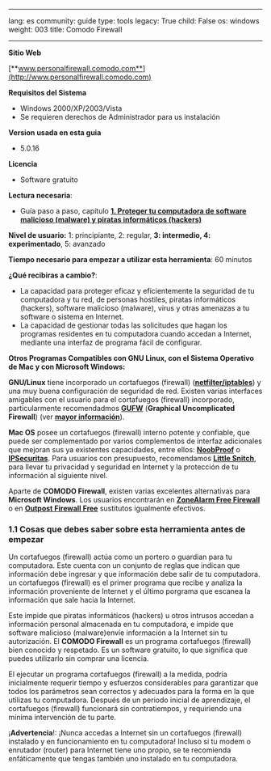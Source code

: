 

---

lang: es
community: guide
type: tools
legacy: True
child: False
os: windows
weight: 003
title: Comodo Firewall

---

**Sitio Web**

[**www.personalfirewall.comodo.com**](http://www.personalfirewall.comodo.com)

**Requisitos del Sistema**

- Windows 2000/XP/2003/Vista
- Se requieren derechos de Administrador para us instalación

**Version usada en esta guia**

- 5.0.16

**Licencia** 

- Software gratuito 

**Lectura necesaria**: 

- Guía paso a paso, capítulo [**1. Proteger tu computadora de software malicioso (malware) y piratas informáticos (hackers)**](/es/chapter-1)

**Nivel de usuario:** 1: principiante, 2: regular, **3: intermedio, 4: experimentado**, 5: avanzado

**Tiempo necesario para empezar a utilizar esta herramienta**: 60 minutos 

**¿Qué recibiras a cambio?**: 

- La capacidad para proteger eficaz y eficientemente la seguridad de tu computadora y tu red, de personas hostiles, piratas informáticos (hackers), software malicioso (malware), virus y otras amenazas a tu software o sistema en Internet. 
- La capacidad de gestionar todas las solicitudes que hagan los programas residentes en tu computadora cuando accedan a Internet, mediante una interfaz de programa fácil de configurar.

**Otros Programas Compatibles con GNU Linux, con el Sistema Operativo de Mac y con Microsoft Windows:**

**GNU/Linux** tiene incorporado un cortafuegos (firewall) ([**netfilter/iptables**](http://www.netfilter.org/)) y una muy buena configuración de seguridad de red. Existen varias interfaces amigables con el usuario para el cortafuegos (firewall) incorporado, particularmente recomendadmos [**GUFW**](https://help.ubuntu.com/community/Gufw) (**Graphical Uncomplicated Firewall**) (ver [**mayor información**](http://blog.bodhizazen.net/linux/firewall-ubuntu-gufw/)).

**Mac OS** posee un cortafuegos (firewall) interno potente y confiable, que puede ser complementado por varios complementos de interfaz adicionales que mejoran sus ya existentes capacidades, entre ellos: [**NoobProof**](http://www.hanynet.com/noobproof/) o [**IPSecuritas**](http://www.lobotomo.com/products/IPSecuritas/). Para usuarios con presupuesto, recomendamos [**Little Snitch**](http://www.obdev.at/products/littlesnitch/index.html), para llevar tu privacidad y seguridad en Internet y la protección de tu información al siguiente nivel.

Aparte de **COMODO Firewall**, existen varias excelentes alternativas para **Microsoft Windows**. Los usuarios encontrarán en [**ZoneAlarm Free Firewall**](http://www.zonealarm.es/security/es/zonealarm-pc-security-free-firewall.htm) o en [**Outpost Firewall Free**](http://free.agnitum.com/) sustitutos igualmente efectivos.

### 1.1 Cosas que debes saber sobre esta herramienta antes de empezar ###

Un cortafuegos (firewall) actúa como un portero o guardian para tu computadora. Este cuenta con un conjunto de reglas que indican que información debe ingresar y que información debe salir de tu computadora. un cortafuegos (firewall) es el primer programa que recibe y analiza la información proveniente de Internet y el último porgrama que escanea la información que sale hacia la Internet. 

Este impide que piratas informáticos (hackers) u otros intrusos accedan a información personal almacenada en tu computadora, e impide que software malicioso (malware)envíe información a la Internet sin tu autorización. El **COMODO Firewall** es un programa cortafuegos (firewall) bien conocido y respetado. Es un software gratuito, lo que significa que puedes utilizarlo sin comprar una licencia.  

El ejecutar un programa cortafuegos (firewall) a la medida, podría inicialmente requerir tiempo y esfuerzos considerables para garantizar que todos los parámetros sean correctos y adecuados para la forma en la que utilizas tu computadora. Después de un periodo inicial de aprendizaje, el cortafuegos (firewall) funcionará sin contratiempos, y requiriendo una mínima intervención de tu parte. 

¡**Advertencia**!: ¡Nunca accedas a Internet sin un cortafuegos (firewall) instalado y en funcionamiento en tu computadora! Incluso si tu modem o enrutador (router) para Internet tiene uno propio, se te recomienda enfáticamente que tengas también uno instalado en tu computadora. 



